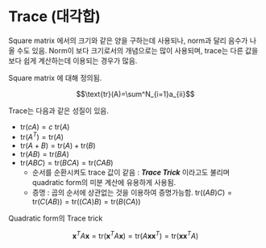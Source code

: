 # Trace (대각합)

Square matrix 에서의 크기와 같은 양을 구하는데 사용되나, norm과 달리 음수가 나올 수도 있음. Norm이 보다 크기로서의 개념으로는 많이 사용되며, trace는 다른 값을 보다 쉽게 계산하는데 이용되는  경우가 많음.

Square matrix 에 대해 정의됨.

$$\text{tr}(A)=\sum^N_{i=1}a_{ii}$$

Trace는 다음과 같은 성질이 있음.

- $\text{tr}(cA)=c \text{ tr}(A)$
- $\text{tr}(A^T)=\text{tr}(A)$
- $\text{tr}(A+B) = \text{tr}(A)+\text{tr}(B)$
- $\text{tr}(AB) = \text{tr}(BA)$
- $\text{tr}(ABC)=\text{tr}(BCA)=\text{tr}(CAB)$
    - 순서를 순환시켜도 trace 값이 같음 : ***Trace Trick*** 이라고도 불리며 quadratic form의 미분 계산에 유용하게 사용됨.
    - 증명 : 곱의 순서에 상관없는 것을 이용하여 증명가능함.
    $\text{tr}((AB)C) = \text{tr}( C(AB))=\text{tr} ((CA)B)=\text{tr}(B(CA))$

Quadratic form의 Trace trick

$$\textbf{x}^TA\textbf{x}=\text{tr}(\textbf{x}^TA\textbf{x})=\text{tr}(A\textbf{x}\textbf{x}^T)=\text{tr}(\textbf{x}\textbf{x}^TA)$$